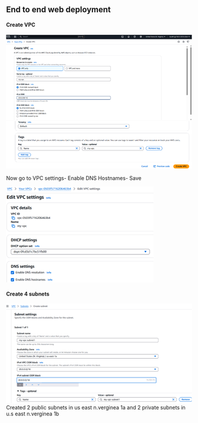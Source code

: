 ## End to end web deployment
#### Create VPC
![img_1.png](.github/images/img_1.png)
![img.png](.github/images/img.png)

   Now go to VPC settings- Enable DNS Hostnames- Save

![img_1.png](.github/images/img_4.png)

#### Create 4 subnets
![img.png](.github/images/img_3.png)
      Created 2 public subnets in us east n.verginea 1a and 2 private subnets in u.s east n.verginea 1b



